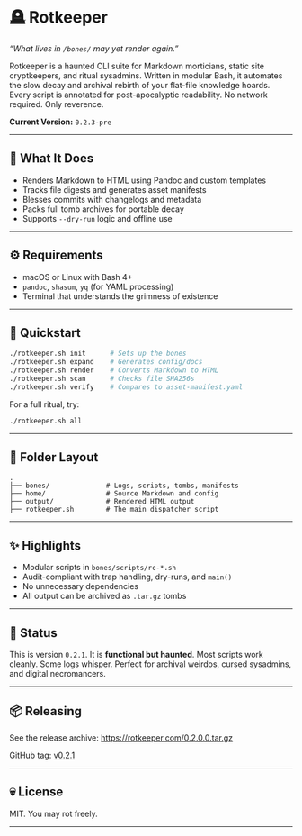 

# 🪦 Rotkeeper

*“What lives in `/bones/` may yet render again.”*

Rotkeeper is a haunted CLI suite for Markdown morticians, static site cryptkeepers, and ritual sysadmins.
Written in modular Bash, it automates the slow decay and archival rebirth of your flat-file knowledge hoards.
Every script is annotated for post-apocalyptic readability. No network required. Only reverence.

**Current Version:** `0.2.3-pre`

***

## 📁 What It Does

- Renders Markdown to HTML using Pandoc and custom templates
- Tracks file digests and generates asset manifests
- Blesses commits with changelogs and metadata
- Packs full tomb archives for portable decay
- Supports `--dry-run` logic and offline use

***

## ⚙️ Requirements

- macOS or Linux with Bash 4+
- `pandoc`, `shasum`, `yq` (for YAML processing)
- Terminal that understands the grimness of existence

***

## 🔧 Quickstart

```bash
./rotkeeper.sh init      # Sets up the bones
./rotkeeper.sh expand    # Generates config/docs
./rotkeeper.sh render    # Converts Markdown to HTML
./rotkeeper.sh scan      # Checks file SHA256s
./rotkeeper.sh verify    # Compares to asset-manifest.yaml
```

For a full ritual, try:
```bash
./rotkeeper.sh all
```

***

## 📜 Folder Layout

```
.
├── bones/              # Logs, scripts, tombs, manifests
├── home/               # Source Markdown and config
├── output/             # Rendered HTML output
├── rotkeeper.sh        # The main dispatcher script
```

***

## ✨ Highlights

- Modular scripts in `bones/scripts/rc-*.sh`
- Audit-compliant with trap handling, dry-runs, and `main()`
- No unnecessary dependencies
- All output can be archived as `.tar.gz` tombs

***

## 🚧 Status

This is version `0.2.1`.
It is **functional but haunted**.
Most scripts work cleanly. Some logs whisper.
Perfect for archival weirdos, cursed sysadmins, and digital necromancers.

***

## 📦 Releasing

See the release archive:
https://rotkeeper.com/0.2.0.0.tar.gz

GitHub tag: [v0.2.1](https://github.com/drawmeanelephant/rotkeeper/releases)

***

## 💀 License

MIT. You may rot freely.

***

<!--
⚠️ This is a post-labor ritual CLI.
Do not manually maintain what entropy can clean for you.
-->